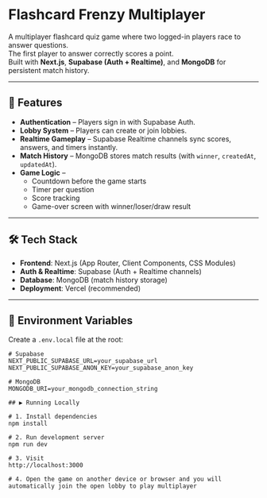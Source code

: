 # Flashcard Frenzy Multiplayer

A multiplayer flashcard quiz game where two logged-in players race to answer questions.  
The first player to answer correctly scores a point.  
Built with **Next.js**, **Supabase (Auth + Realtime)**, and **MongoDB** for persistent match history.  

---

## 🚀 Features
- **Authentication** – Players sign in with Supabase Auth.
- **Lobby System** – Players can create or join lobbies.
- **Realtime Gameplay** – Supabase Realtime channels sync scores, answers, and timers instantly.
- **Match History** – MongoDB stores match results (with `winner`, `createdAt`, `updatedAt`).
- **Game Logic** –  
  - Countdown before the game starts  
  - Timer per question  
  - Score tracking  
  - Game-over screen with winner/loser/draw result

---

## 🛠️ Tech Stack
- **Frontend**: Next.js (App Router, Client Components, CSS Modules)  
- **Auth & Realtime**: Supabase (Auth + Realtime channels)  
- **Database**: MongoDB (match history storage)  
- **Deployment**: Vercel (recommended)  

---


## 🔑 Environment Variables
Create a `.env.local` file at the root:

```env
# Supabase
NEXT_PUBLIC_SUPABASE_URL=your_supabase_url
NEXT_PUBLIC_SUPABASE_ANON_KEY=your_supabase_anon_key

# MongoDB
MONGODB_URI=your_mongodb_connection_string

## ▶️ Running Locally

# 1. Install dependencies
npm install

# 2. Run development server
npm run dev

# 3. Visit
http://localhost:3000

# 4. Open the game on another device or browser and you will automatically join the open lobby to play multiplayer


